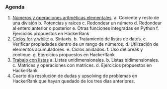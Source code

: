 ### Agenda


1.	[Números y operaciones aritméticas elementales](https://github.com/RuddyGuerrero/Clases_Python/blob/acb3d9dcbb2688f9d8ca3c5faca422affad4dcb5/Gu%C3%ADa_Programaci%C3%B3n_Competitiva/N%C3%BAmeros%20y%20operaciones%20aritm%C3%A9ticas%20elementales/N%C3%BAmeros_y_operaciones_aritm%C3%A9ticas_elementales.ipynb).
    a.  Cociente y resto de una división
    b.	Potencias y raíces
    c.	Redondear un número
    d.	Redondear al entero anterior o posterior
    e.	Otras funciones integradas en Python
    f.	Ejercicios propuestos en HackerRank
2.	[Ciclos for y while]():
    a.	Sintaxis. 
    b.	Tratamiento de listas de datos.
    c.	Verificar propiedades dentro de un rango de números.
    d.	Utilización de elementos acumuladores.
    e.	Ciclos anidados.
    f.	Uso del break y continue. 
    g.	Ejercicios propuestos en HackerRank
3.	[Trabajo con listas]() 
    a.	Listas unidimensionales. 
    b.	Listas bidimensionales.
    c.	Matrices y operaciones con matrices.
    d.	Ejercicios propuestos en HackerRank
4.	Cuarto día resolución de dudas y upsolving de problemas en HackerRank que hayan quedado de los tres días anteriores.
